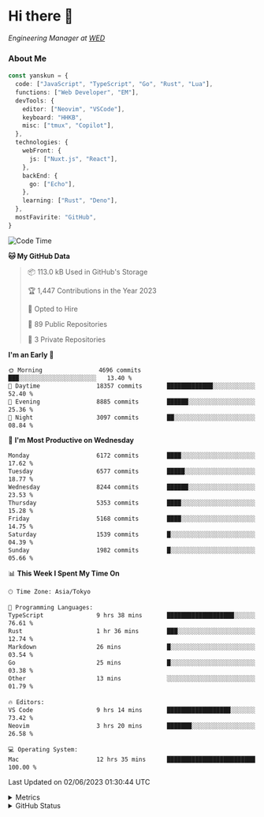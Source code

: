 # Hi there&nbsp;:wave:

<!-- ![Alt text](https://spotify-recently-played-readme.vercel.app/api?user=31kynbuubkiu3r4qh4hjuaglhfay) -->

_Engineering Manager at [WED](https://github.com/wedinc)_

### About Me

```ts
const yanskun = {
  code: ["JavaScript", "TypeScript", "Go", "Rust", "Lua"],
  functions: ["Web Developer", "EM"],
  devTools: {
    editor: ["Neovim", "VSCode"],
    keyboard: "HHKB",
    misc: ["tmux", "Copilot"],
  },
  technologies: {
    webFront: {
      js: ["Nuxt.js", "React"],
    },
    backEnd: {
      go: ["Echo"],
    },
    learning: ["Rust", "Deno"],
  },
  mostFavirite: "GitHub",
}
```

<!--START_SECTION:waka-->
![Code Time](http://img.shields.io/badge/Code%20Time-324%20hrs%2051%20mins-blue)

**🐱 My GitHub Data** 

> 📦 113.0 kB Used in GitHub's Storage 
 > 
> 🏆 1,447 Contributions in the Year 2023
 > 
> 💼 Opted to Hire
 > 
> 📜 89 Public Repositories 
 > 
> 🔑 3 Private Repositories 
 > 
**I'm an Early 🐤** 

```text
🌞 Morning                4696 commits        ███░░░░░░░░░░░░░░░░░░░░░░   13.40 % 
🌆 Daytime                18357 commits       █████████████░░░░░░░░░░░░   52.40 % 
🌃 Evening                8885 commits        ██████░░░░░░░░░░░░░░░░░░░   25.36 % 
🌙 Night                  3097 commits        ██░░░░░░░░░░░░░░░░░░░░░░░   08.84 % 
```
📅 **I'm Most Productive on Wednesday** 

```text
Monday                   6172 commits        ████░░░░░░░░░░░░░░░░░░░░░   17.62 % 
Tuesday                  6577 commits        █████░░░░░░░░░░░░░░░░░░░░   18.77 % 
Wednesday                8244 commits        ██████░░░░░░░░░░░░░░░░░░░   23.53 % 
Thursday                 5353 commits        ████░░░░░░░░░░░░░░░░░░░░░   15.28 % 
Friday                   5168 commits        ████░░░░░░░░░░░░░░░░░░░░░   14.75 % 
Saturday                 1539 commits        █░░░░░░░░░░░░░░░░░░░░░░░░   04.39 % 
Sunday                   1982 commits        █░░░░░░░░░░░░░░░░░░░░░░░░   05.66 % 
```


📊 **This Week I Spent My Time On** 

```text
🕑︎ Time Zone: Asia/Tokyo

💬 Programming Languages: 
TypeScript               9 hrs 38 mins       ███████████████████░░░░░░   76.61 % 
Rust                     1 hr 36 mins        ███░░░░░░░░░░░░░░░░░░░░░░   12.74 % 
Markdown                 26 mins             █░░░░░░░░░░░░░░░░░░░░░░░░   03.54 % 
Go                       25 mins             █░░░░░░░░░░░░░░░░░░░░░░░░   03.38 % 
Other                    13 mins             ░░░░░░░░░░░░░░░░░░░░░░░░░   01.79 % 

🔥 Editors: 
VS Code                  9 hrs 14 mins       ██████████████████░░░░░░░   73.42 % 
Neovim                   3 hrs 20 mins       ███████░░░░░░░░░░░░░░░░░░   26.58 % 

💻 Operating System: 
Mac                      12 hrs 35 mins      █████████████████████████   100.00 % 
```


 Last Updated on 02/06/2023 01:30:44 UTC
<!--END_SECTION:waka-->

<details>
  <summary>Metrics</summary>
  <img src="https://github.com/yanskun/yanskun/blob/main/github-metrics.svg" alt="Metrics">
</details>

<details>
  <summary>GitHub Status</summary>
  <picture>
    <source media="(prefers-color-scheme: dark)" srcset="https://raw.githubusercontent.com/yanskun/yanskun/master/profile-summary-card-output/nord_dark/0-profile-details.svg">
   <img src="https://raw.githubusercontent.com/yanskun/yanskun/master/profile-summary-card-output/default/0-profile-details.svg">
  </picture>
  <br>
  <picture>
    <source media="(prefers-color-scheme: dark)" srcset="https://raw.githubusercontent.com/yanskun/yanskun/master/profile-summary-card-output/nord_dark/1-repos-per-language.svg">
   <img src="https://raw.githubusercontent.com/yanskun/yanskun/master/profile-summary-card-output/default/1-repos-per-language.svg">
  </picture>
  <picture>
    <source media="(prefers-color-scheme: dark)" srcset="https://raw.githubusercontent.com/yanskun/yanskun/master/profile-summary-card-output/nord_dark/2-most-commit-language.svg">
   <img src="https://raw.githubusercontent.com/yanskun/yanskun/master/profile-summary-card-output/default/2-most-commit-language.svg">
  </picture>
  <br>
  <picture>
    <source media="(prefers-color-scheme: dark)" srcset="https://raw.githubusercontent.com/yanskun/yanskun/master/profile-summary-card-output/nord_dark/3-stats.svg">
   <img src="https://raw.githubusercontent.com/yanskun/yanskun/master/profile-summary-card-output/default/3-stats.svg">
  </picture>
  <picture>
    <source media="(prefers-color-scheme: dark)" srcset="https://raw.githubusercontent.com/yanskun/yanskun/master/profile-summary-card-output/nord_dark/4-productive-time.svg">
   <img src="https://raw.githubusercontent.com/yanskun/yanskun/master/profile-summary-card-output/default/4-productive-time.svg">
  </picture>
</details>

